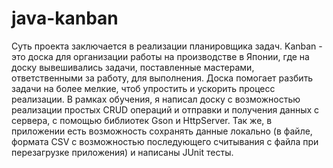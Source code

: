 # java-kanban
Суть проекта заключается в реализации планировщика задач. Kanban - это доска для организации работы на производстве в Японии, где на доску вывешивались задачи, поставленные мастерами, ответственными за работу, для выполнения. Доска помогает разбить задачи на более мелкие, чтоб упростить и ускорить процесс реализации. В рамках обучения, я написал доску с возможностью реализации простых CRUD операций и отправки и получения данных с сервера, с помощью библиотек Gson и HttpServer. Так же, в приложении есть возможность сохранять данные локально (в файле, формата CSV с возможностью последующего считывания с файла при перезагрузке приложения) и написаны JUnit тесты.

